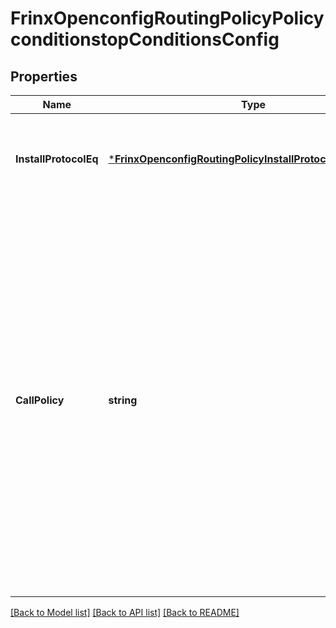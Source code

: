 # FrinxOpenconfigRoutingPolicyPolicyconditionstopConditionsConfig

## Properties
Name | Type | Description | Notes
------------ | ------------- | ------------- | -------------
**InstallProtocolEq** | [***FrinxOpenconfigRoutingPolicyInstallProtocolEqIdentityref**](frinx.openconfig.routing.policy.InstallProtocolEqIdentityref.md) | Optional[Condition to check the protocol / method used to install the route into the local routing table] REF:Optional.empty | [optional] [default to null]
**CallPolicy** | **string** | Optional[Applies the statements from the specified policy definition and then returns control the current policy statement. Note that the called policy may itself call other policies (subject to implementation limitations). This is intended to provide a policy &#39;subroutine&#39; capability.  The called policy should contain an explicit or a default route disposition that returns an effective true (accept-route) or false (reject-route), otherwise the behavior may be ambiguous and implementation dependent] REF:Optional.empty | [optional] [default to null]

[[Back to Model list]](../README.md#documentation-for-models) [[Back to API list]](../README.md#documentation-for-api-endpoints) [[Back to README]](../README.md)


